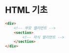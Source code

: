 # HTML 기초

```html
<div>
    <!-- 부모 엘리먼트 -->
    <section>
        <!-- 자식 엘리먼트 -->
    </section>
</div>
```